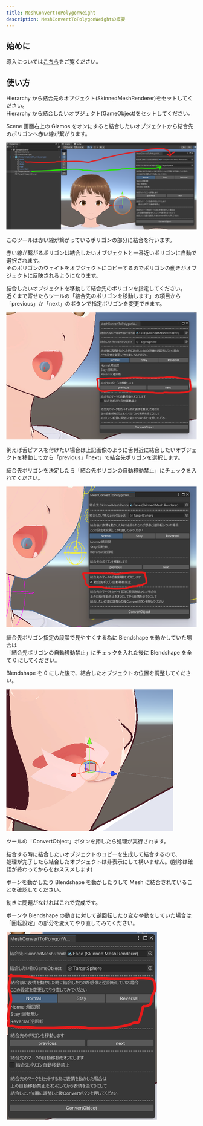 ```yaml
---
title: MeshConvertToPolygonWeight
description: MeshConvertToPolygonWeightの概要
---
```


## 始めに

導入については[こちら](/Kuni_Tool/howto/install/)をご覧ください。

## 使い方

Hierarchy から結合先のオブジェクト(SkinnedMeshRenderer)をセットしてください。<br>
Hierarchy から結合したいオブジェクト(GameObject)をセットしてください。<br>

Scene 画面右上の Gizmos をオンにすると結合したいオブジェクトから結合先のポリゴンへ赤い線が繋がります。<br>

![unity vroid](../../../assets/images/unity-mc2pw.png)

このツールは赤い線が繋がっているポリゴンの部分に結合を行います。<br>

赤い線が繋がるポリゴンは結合したいオブジェクトと一番近いポリゴンに自動で選択されます。<br>
そのポリゴンのウェイトをオブジェクトにコピーするのでポリゴンの動きがオブジェクトに反映されるようになります。<br>

結合したいオブジェクトを移動して結合先のポリゴンを指定してください。<br>
近くまで寄せたらツールの「結合先のポリゴンを移動します」の項目から「previous」か「next」のボタンで指定ポリゴンを変更できます。<br>

![unity vroid](../../../assets/images/unity-mc2pw-prenex.png)

例えば舌ピアスを付けたい場合は上記画像のように舌付近に結合したいオブジェクトを移動してから「previous」「next」で結合先ポリゴンを選択します。<br>

結合先ポリゴンを決定したら「結合先ポリゴンの自動移動禁止」にチェックを入れてください。<br>

![unity vroid](../../../assets/images/unity-mc2pw-lock.png)

結合先ポリゴン指定の段階で見やすくする為に Blendshape を動かしていた場合は<br>
「結合先ポリゴンの自動移動禁止」にチェックを入れた後に Blendshape を全て 0 にしてください。<br>

Blendshape を 0 にした後で、結合したオブジェクトの位置を調整してください。<br>

![unity vroid](../../../assets/images/unity-mc2pw-pos.png)

ツールの「ConvertObject」ボタンを押したら処理が実行されます。<br>

結合する時に結合したいオブジェクトのコピーを生成して結合するので、<br>
処理が完了したら結合したオブジェクトは非表示にして構いません。(削除は確認が終わってからをおススメします)<br>

ボーンを動かしたり Blendshape を動かしたりして Mesh に結合されていることを確認してください。<br>

動きに問題がなければこれで完成です。<br>

ボーンや Blendshape の動きに対して逆回転したり変な挙動をしていた場合は「回転設定」の部分を変えてやり直してみてください。<br>

![unity vroid](../../../assets/images/unity-mc2pw-spin.png)
